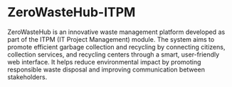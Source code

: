 # ZeroWasteHub-ITPM
 
ZeroWasteHub is an innovative waste management platform developed as part of the ITPM (IT Project Management) module. The system aims to promote efficient garbage collection and recycling by connecting citizens, collection services, and recycling centers through a smart, user-friendly web interface. It helps reduce environmental impact by promoting responsible waste disposal and improving communication between stakeholders.

